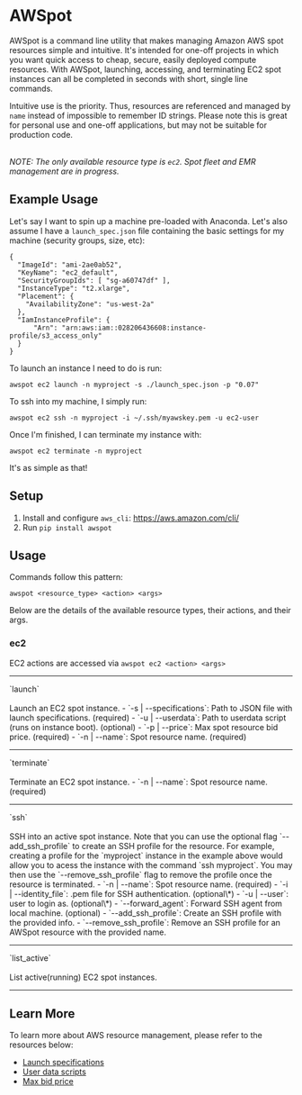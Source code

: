 # AWSpot 
AWSpot is a command line utility that makes managing Amazon AWS spot resources simple and intuitive. It's intended for one-off projects in which you want quick access to cheap, secure, easily deployed compute resources. With AWSpot, launching, accessing, and terminating EC2 spot instances can all be completed in seconds with short, single line commands.

Intuitive use is the priority. Thus, resources are referenced and managed by `name` instead of impossible to remember ID strings. Please note this is great for personal use and one-off applications, but may not be suitable for production code.

<br>*NOTE: The only available resource type is `ec2`. Spot fleet and EMR management are in progress.*

## Example Usage

Let's say I want to spin up a machine pre-loaded with Anaconda. Let's also assume I have a `launch_spec.json` file containing the basic settings for my machine (security groups, size, etc):
```
{
  "ImageId": "ami-2ae0ab52",
  "KeyName": "ec2_default",
  "SecurityGroupIds": [ "sg-a60747df" ],
  "InstanceType": "t2.xlarge",
  "Placement": {
    "AvailabilityZone": "us-west-2a"
  },
  "IamInstanceProfile": {
      "Arn": "arn:aws:iam::028206436608:instance-profile/s3_access_only"
  }
}
```


To launch an instance I need to do is run:<br>
```
awspot ec2 launch -n myproject -s ./launch_spec.json -p "0.07"
```

To ssh into my machine, I simply run:
```
awspot ec2 ssh -n myproject -i ~/.ssh/myawskey.pem -u ec2-user
```

Once I'm finished, I can terminate my instance with:
```
awspot ec2 terminate -n myproject
```

It's as simple as that!

## Setup
1. Install and configure `aws_cli`: https://aws.amazon.com/cli/
2. Run `pip install awspot`

## Usage
Commands follow this pattern:
```
awspot <resource_type> <action> <args>
```

Below are the details of the available resource types, their actions, and their args.

### ec2
EC2 actions are accessed via `awspot ec2 <action> <args>`

<hr>
`launch`<br><br>
Launch an EC2 spot instance.
  - `-s | --specifications`: Path to JSON file with launch specifications. (required)
  - `-u | --userdata`: Path to userdata script (runs on instance boot). (optional)
  - `-p | --price`: Max spot resource bid price. (required)
  - `-n | --name`: Spot resource name. (required)
<hr>
`terminate`<br><br>
Terminate an EC2 spot instance.
- `-n | --name`: Spot resource name. (required)
<hr>
`ssh`<br><br>
SSH into an active spot instance. Note that you can use the optional flag `--add_ssh_profile` to create an SSH profile for the resource. For example, creating a profile for the `myproject` instance in the example above would allow you to acess the instance with the command `ssh myproject`. You may then use the `--remove_ssh_profile` flag to remove the profile once the resource is terminated.
- `-n | --name`: Spot resource name. (required)
- `-i | --identity_file`: .pem file for SSH authentication. (optional\*)
- `-u | --user`: user to login as. (optional\*)
- `--forward_agent`: Forward SSH agent from local machine. (optional)
- `--add_ssh_profile`: Create an SSH profile with the provided info.
- `--remove_ssh_profile`: Remove an SSH profile for an AWSpot resource with the provided name.
<hr>
`list_active`<br><br>
List active(running) EC2 spot instances.
<hr>

## Learn More
To learn more about AWS resource management, please refer to the resources below:
- [Launch specifications](https://docs.aws.amazon.com/AWSEC2/latest/UserGuide/spot-request-examples.html)
- [User data scripts](https://docs.aws.amazon.com/AWSEC2/latest/UserGuide/user-data.html#user-data-shell-scripts)
- [Max bid price](https://aws.amazon.com/ec2/spot/pricing/)
